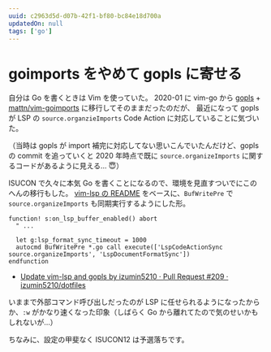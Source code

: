 ```yaml
---
uuid: c2963d5d-d07b-42f1-bf80-bc84e18d700a
updatedOn: null
tags: ['go']
---
```


# goimports をやめて gopls に寄せる

自分は Go を書くときは Vim を使っていた。
2020-01 に vim-go から [gopls][gopls] + [mattn/vim-goimports][vim-goimports] に移行してそのままだったのだが、
最近になって gopls が LSP の `source.organzieImports` Code Action に対応していることに気づいた。

（当時は gopls が import 補完に対応してない思いこんでいたんだけど、gopls の commit を追っていくと 2020 年時点で既に `source.organizeImports` に関するコードがあるように見える… 😇）

ISUCON で久々に本気 Go を書くことになるので、環境を見直すついでにこのへんの移行もした。
[vim-lsp の README][vim-lsp] をベースに、`BufWritePre` で `source.organizeImports` も同期実行するようにした形。

```vim
function! s:on_lsp_buffer_enabled() abort
  " ...

  let g:lsp_format_sync_timeout = 1000
  autocmd BufWritePre *.go call execute(['LspCodeActionSync source.organizeImports', 'LspDocumentFormatSync'])
endfunction
```

- [Update vim\-lsp and gopls by izumin5210 · Pull Request \#209 · izumin5210/dotfiles](https://github.com/izumin5210/dotfiles/pull/209)

いままで外部コマンド呼び出しだったのが LSP に任せられるようになったからか、`:w` がかなり速くなった印象（しばらく Go から離れてたので気のせいかもしれないが…）

ちなみに、設定の甲斐なく ISUCON12 は予選落ちです。

[gopls]: https://github.com/golang/tools/blob/master/gopls/README.md
[vim-goimports]: https://github.com/mattn/vim-goimports
[vim-lsp]: https://github.com/prabirshrestha/vim-lsp
